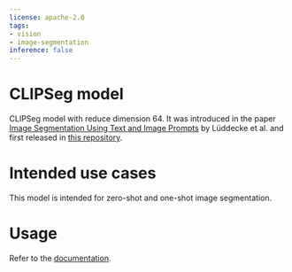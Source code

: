 ```yaml
---
license: apache-2.0
tags:
- vision
- image-segmentation
inference: false
---
```


# CLIPSeg model 

CLIPSeg model with reduce dimension 64. It was introduced in the paper [Image Segmentation Using Text and Image Prompts](https://arxiv.org/abs/2112.10003) by Lüddecke et al. and first released in [this repository](https://github.com/timojl/clipseg). 

# Intended use cases

This model is intended for zero-shot and one-shot image segmentation.

# Usage

Refer to the [documentation](https://huggingface.co/docs/transformers/main/en/model_doc/clipseg).